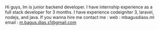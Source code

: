 Hi guys, Im is junior backend developer. 
I have internship experience as a full stack developer for 3 months. 
I have experience codeigniter 3, laravel, nodejs, and java.
If you wanna hire me 
  contact me :
    web : mbagusdiass.ml
    email : m.bagus.dias.s1@gmail.com
   
<!---
MBagusDiasS/MBagusDiasS is a ✨ special ✨ repository because its `README.md` (this file) appears on your GitHub profile.
You can click the Preview link to take a look at your changes.
--->
